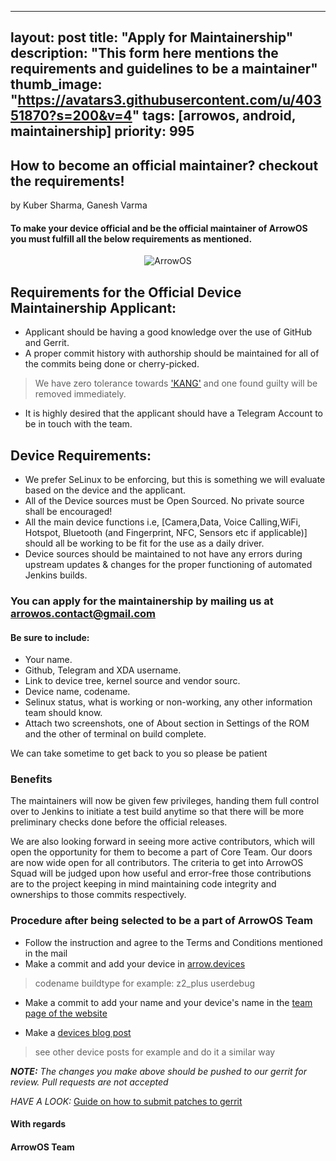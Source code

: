 
---
layout: post
title: "Apply for Maintainership"
description: "This form here mentions the requirements and guidelines to be a maintainer"
thumb_image: "https://avatars3.githubusercontent.com/u/40351870?s=200&v=4"
tags: [arrowos, android, maintainership]
priority: 995
---

## How to become an official maintainer? checkout the requirements!
by Kuber Sharma, Ganesh Varma

#### To make your device official and be the official maintainer of ArrowOS you must fulfill all the below requirements as mentioned.

<p align="center"><img src="{% asset 'logo.png' @path %}" alt="ArrowOS" /></p>

## Requirements for the Official Device Maintainership Applicant:

  - Applicant should be having a good knowledge over the use of GitHub and Gerrit.
  - A proper commit history with authorship should be maintained for all of the commits being done or cherry-picked.
  > We have zero tolerance towards ['KANG'](https://www.urbandictionary.com/define.php?term=Kang) and one found guilty will be removed immediately.
  - It is highly desired that the applicant should have a Telegram Account to be in touch with the team.

## Device Requirements:

  - We prefer SeLinux to be enforcing, but this is something we will evaluate based on the device and the applicant.
  - All of the Device sources must be Open Sourced. No private source shall be encouraged! 
  - All the main device functions i.e, [Camera,Data, Voice Calling,WiFi, Hotspot, Bluetooth (and Fingerprint, NFC, Sensors etc if applicable)] should all be working to be fit for the use as a daily driver.
  - Device sources should be maintained to not have any errors during upstream updates & changes for the proper functioning of automated Jenkins builds. 

### You can apply for the maintainership by mailing us at <arrowos.contact@gmail.com>

#### Be sure to include:

  - Your name.
  - Github, Telegram and XDA username.
  - Link to device tree, kernel source and vendor sourc.
  - Device name, codename.
  - Selinux status, what is working or non-working, any other information team should know.
  - Attach two screenshots, one of About section in Settings of the ROM and the other of terminal on build complete.

We can take sometime to get back to you so please be patient
### Benefits
The maintainers will now be given few privileges, handing them full control over to Jenkins to initiate a test build anytime so that there will be more preliminary checks done before the official releases. 

We are also looking forward in seeing more active contributors, which will open the opportunity for them to become a part of Core Team. Our doors are now wide open for all contributors. The criteria to get into ArrowOS Squad will be judged upon how useful and error-free those contributions are to the project keeping in mind maintaining code integrity and ownerships to those commits respectively.

### Procedure after being selected to be a part of ArrowOS Team

* Follow the instruction and agree to the Terms and Conditions mentioned in the mail
* Make a commit and add your device in [arrow.devices](https://github.com/ArrowOS/android_vendor_arrow/blob/arrow-9.x/arrow.devices)
> codename buildtype
> for example: z2_plus userdebug 
* Make a commit to add your name and your device's name in the [team page of the website](https://github.com/ArrowOS/web)

* Make a [devices blog post](https://github.com/ArrowOS/devices_wiki/tree/arrow/_posts) 
> see other device posts for example and do it a similar way

***NOTE:*** *The changes you make above should be pushed to our gerrit for review. Pull requests are not accepted*

*HAVE A LOOK:* [Guide on how to submit patches to gerrit](https://blog.arrowos.net/posts/gerrit-guide)

#### With regards
#### ArrowOS Team
